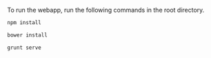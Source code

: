 To run the webapp, run the following commands in the root directory.

```sh
npm install

bower install

grunt serve
```